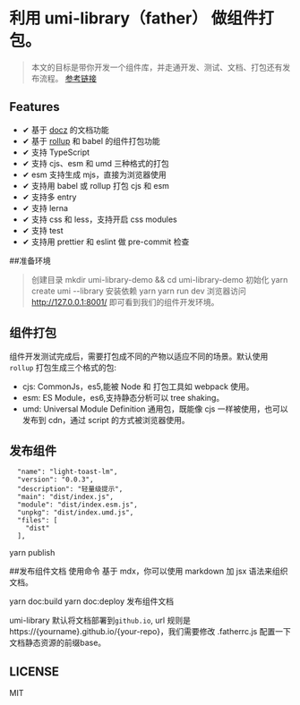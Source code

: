 # 利用 umi-library（father） 做组件打包。
>本文的目标是带你开发一个组件库，并走通开发、测试、文档、打包还有发布流程。
[参考链接](https://github.com/clock157/blog/issues/1)

## Features

* ✔︎ 基于 [docz](https://www.docz.site/) 的文档功能
* ✔︎ 基于 [rollup](http://rollupjs.org/) 和 babel 的组件打包功能
* ✔︎ 支持 TypeScript
* ✔︎ 支持 cjs、esm 和 umd 三种格式的打包
* ✔︎ esm 支持生成 mjs，直接为浏览器使用
* ✔︎ 支持用 babel 或 rollup 打包 cjs 和 esm
* ✔︎ 支持多 entry
* ✔︎ 支持 lerna
* ✔︎ 支持 css 和 less，支持开启 css modules
* ✔︎ 支持 test
* ✔︎ 支持用 prettier 和 eslint 做 pre-commit 检查

##准备环境
> 创建目录
mkdir umi-library-demo && cd     umi-library-demo
初始化
yarn create umi --library
安装依赖
 yarn
yarn run dev
浏览器访问 http://127.0.0.1:8001/  即可看到我们的组件开发环境。

## 组件打包

组件开发测试完成后，需要打包成不同的产物以适应不同的场景。默认使用 `rollup` 打包生成三个格式的包:

- cjs: CommonJs，es5,能被 Node 和 打包工具如 webpack 使用。
- esm: ES Module，es6,支持静态分析可以 tree shaking。
- umd: Universal Module Definition 通用包，既能像 cjs 一样被使用，也可以发布到 cdn，通过 script 的方式被浏览器使用。

## 发布组件
```
  "name": "light-toast-lm",
  "version": "0.0.3",
  "description": "轻量级提示",
  "main": "dist/index.js",
  "module": "dist/index.esm.js",
  "unpkg": "dist/index.umd.js",
  "files": [
    "dist"
  ],
  ```
yarn publish

##发布组件文档
使用命令
基于 mdx，你可以使用 markdown 加 jsx 语法来组织文档。

yarn doc:build 
yarn doc:deploy 发布组件文档

umi-library 默认将文档部署到`github.io`, url 规则是 https://{yourname}.github.io/{your-repo}，我们需要修改 .fatherrc.js 配置一下文档静态资源的前缀base。





## LICENSE

MIT
